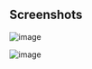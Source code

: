## Screenshots
![image](https://github.com/user-attachments/assets/0c7f2cec-adaf-4bfa-acdd-8f0348fc9b3a)

![image](https://github.com/user-attachments/assets/2c5fddd4-e631-4806-b6aa-defb1434afcc)
